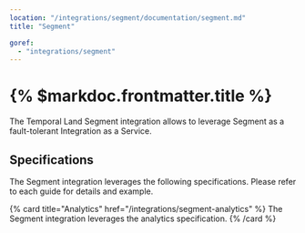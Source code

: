 ```yaml
---
location: "/integrations/segment/documentation/segment.md"
title: "Segment"

goref:
  - "integrations/segment"
---
```


# {% $markdoc.frontmatter.title %}

The Temporal Land Segment integration allows to leverage Segment as a
fault-tolerant Integration as a Service.

## Specifications

The Segment integration leverages the following specifications. Please refer
to each guide for details and example.

{% card title="Analytics" href="/integrations/segment-analytics" %}
  The Segment integration leverages the analytics specification.
{% /card %}
